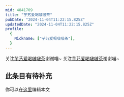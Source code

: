 ```yaml
---
mid: 4841709
title: "芋艿爱喝啵啵茶"
pubDate: "2024-11-04T11:22:15.825Z"
updatedDate: "2024-11-04T11:22:15.825Z"
profile:
  {
    Nickname: ["芋艿爱喝啵啵茶"],
  }
---
```


关注[芋艿爱喝啵啵茶](https://space.bilibili.com/4841709)谢谢喵~ 关注[芋艿爱喝啵啵茶](https://space.bilibili.com/4841709)谢谢喵~

## 此条目有待补充
你可以在[这里](https://github.com/Yuhanawa/VTuber.ICU-Content/edit/master/v/芋艿爱喝啵啵茶/index.md)编辑本文
